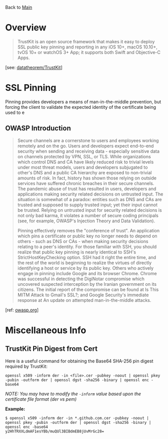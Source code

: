 Back to [Main](README.md)

# Overview #
> TrustKit is an open source framework that makes it easy to deploy SSL public key pinning and reporting in any iOS 10+, macOS 10.10+, tvOS 10+ or watchOS 3+ App; it supports both Swift and Objective-C Apps.

[see: [datatheorem/TrustKit](https://github.com/datatheorem/TrustKit)]

# SSL Pinning #
Pinning provides developers a means of man-in-the-middle prevention, but forcing the client to validate the expected identity of the certificate being used to e

## OWASP Introduction ##
> Secure channels are a cornerstone to users and employees working remotely and on the go. Users and developers expect end-to-end security when sending and receiving data - especially sensitive data on channels protected by VPN, SSL, or TLS. While organizations which control DNS and CA have likely reduced risk to trivial levels under most threat models, users and developers subjugated to other's DNS and a public CA hierarchy are exposed to non-trivial amounts of risk. In fact, history has shown those relying on outside services have suffered chronic breaches in their secure channels.
The pandemic abuse of trust has resulted in users, developers and applications making security related decisions on untrusted input. The situation is somewhat of a paradox: entities such as DNS and CAs are trusted and supposed to supply trusted input; yet their input cannot be trusted. Relying on untrusted input for security related decisions is not only bad karma, it violates a number of secure coding principals (see, for example, OWASP's Injection Theory and Data Validation).
> 
> Pinning effectively removes the "conference of trust". An application which pins a certificate or public key no longer needs to depend on others - such as DNS or CAs - when making security decisions relating to a peer's identity. For those familiar with SSH, you should realize that public key pinning is nearly identical to SSH's StrictHostKeyChecking option. SSH had it right the entire time, and the rest of the world is beginning to realize the virtues of directly identifying a host or service by its public key.
Others who actively engage in pinning include Google and its browser Chrome. Chrome was successful in detecting the DigiNotar compromise which uncovered suspected interception by the Iranian government on its citizens. The initial report of the compromise can be found at Is This MITM Attack to Gmail's SSL?; and Google Security's immediate response at An update on attempted man-in-the-middle attacks.

[ref: [owasp.org](https://www.owasp.org/index.php/Certificate_and_Public_Key_Pinning)]

# Miscellaneous Info #
## TrustKit Pin Digest from Cert ##
Here is a useful command for obtaining the Base64 SHA-256 pin digest required by TrustKit:

`openssl x509 -inform der -in <file>.cer -pubkey -noout | openssl pkey -pubin -outform der | openssl dgst -sha256 -binary | openssl enc -base64`

*NOTE: You may have to modify the `-inform` value based upon the certificate file format (der vs pem)*

**Example:**
```
$ openssl x509 -inform der -in *.github.com.cer -pubkey -noout | openssl pkey -pubin -outform der | openssl dgst -sha256 -binary | openssl enc -base64
y2HhTRXXLdmAF1esYBb/muQUl3BIBdmEB8jUvMrGc28=
```
